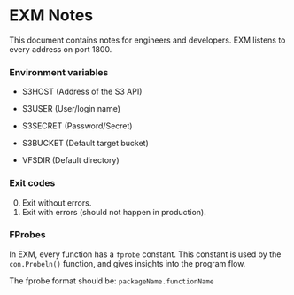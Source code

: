 # EXM Notes

This document contains notes for engineers and developers.
EXM listens to every address on port 1800.

### Environment variables

- S3HOST    (Address of the S3 API)
- S3USER    (User/login name)
- S3SECRET  (Password/Secret)
- S3BUCKET  (Default target bucket)

- VFSDIR    (Default directory)

### Exit codes

0. Exit without errors.
1. Exit with errors (should not happen in production).

### FProbes

In EXM, every function has a `fprobe` constant.
This constant is used by the `con.Probeln()` function, and gives insights into the program flow.

The fprobe format should be: `packageName.functionName`
